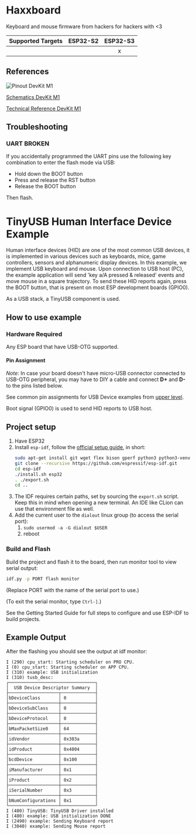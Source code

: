 # Haxxboard

Keyboard and mouse firmware from hackers for hackers with <3

| Supported Targets |  ESP32-S2  |  ESP32-S3  |
|-------------------|:----------:|:----------:|
|                   |            |     x      |  

## References

![Pinout DevKit M1](https://docs.espressif.com/projects/esp-idf/en/latest/esp32s3/_images/ESP32-S3_DevKitM-1_pinlayout.jpg)

[Schematics DevKit M1](https://dl.espressif.com/dl/schematics/SCH_ESP32-S3-DEVKITM-1_V1_20210310A.pdf)

[Technical Reference DevKit M1](https://www.espressif.com/sites/default/files/documentation/esp32-s3_technical_reference_manual_en.pdf#bootctrl)

## Troubleshooting

### UART BROKEN

If you accidentally programmed the UART pins use the following key combination to enter the flash mode via USB:

- Hold down the BOOT button
- Press and release the RST button
- Release the BOOT button

Then flash.

# TinyUSB Human Interface Device Example

Human interface devices (HID) are one of the most common USB devices, it is implemented in various devices such as keyboards, mice, game controllers, sensors and alphanumeric display devices.
In this example, we implement USB keyboard and mouse.
Upon connection to USB host (PC), the example application will send 'key a/A pressed & released' events and move mouse in a square trajectory. To send these HID reports again, press the BOOT button, that is present on most ESP development boards (GPIO0).

As a USB stack, a TinyUSB component is used.

## How to use example

### Hardware Required

Any ESP board that have USB-OTG supported.

#### Pin Assignment

_Note:_ In case your board doesn't have micro-USB connector connected to USB-OTG peripheral, you may have to DIY a cable and connect **D+** and **D-** to the pins listed below.

See common pin assignments for USB Device examples from [upper level](../../README.md#common-pin-assignments).

Boot signal (GPIO0) is used to send HID reports to USB host.

## Project setup
1. Have ESP32
2. Install `esp-idf`, follow the [official setup guide](https://docs.espressif.com/projects/esp-idf/en/latest/esp32/get-started/linux-macos-setup.html), in short:
   ```bash
   sudo apt-get install git wget flex bison gperf python3 python3-venv cmake ninja-build ccache libffi-dev libssl-dev dfu-util libusb-1.0-0
   git clone --recursive https://github.com/espressif/esp-idf.git
   cd esp-idf
   ./install.sh esp32
   . ./export.sh
   cd ..
   ```
3. The IDF requires certain paths, set by sourcing the `export.sh` script. Keep this in mind when opening a new terminal. An IDE like CLion can use that environment file as well.
4. Add the current user to the `dialout` linux group (to access the serial port):
    1. `sudo usermod -a -G dialout $USER`
    2. reboot

### Build and Flash

Build the project and flash it to the board, then run monitor tool to view serial output:

```bash
idf.py -p PORT flash monitor
```

(Replace PORT with the name of the serial port to use.)

(To exit the serial monitor, type ``Ctrl-]``.)

See the Getting Started Guide for full steps to configure and use ESP-IDF to build projects.

## Example Output

After the flashing you should see the output at idf monitor:

```
I (290) cpu_start: Starting scheduler on PRO CPU.
I (0) cpu_start: Starting scheduler on APP CPU.
I (310) example: USB initialization
I (310) tusb_desc:
┌─────────────────────────────────┐
│  USB Device Descriptor Summary  │
├───────────────────┬─────────────┤
│bDeviceClass       │ 0           │
├───────────────────┼─────────────┤
│bDeviceSubClass    │ 0           │
├───────────────────┼─────────────┤
│bDeviceProtocol    │ 0           │
├───────────────────┼─────────────┤
│bMaxPacketSize0    │ 64          │
├───────────────────┼─────────────┤
│idVendor           │ 0x303a      │
├───────────────────┼─────────────┤
│idProduct          │ 0x4004      │
├───────────────────┼─────────────┤
│bcdDevice          │ 0x100       │
├───────────────────┼─────────────┤
│iManufacturer      │ 0x1         │
├───────────────────┼─────────────┤
│iProduct           │ 0x2         │
├───────────────────┼─────────────┤
│iSerialNumber      │ 0x3         │
├───────────────────┼─────────────┤
│bNumConfigurations │ 0x1         │
└───────────────────┴─────────────┘
I (480) TinyUSB: TinyUSB Driver installed
I (480) example: USB initialization DONE
I (2490) example: Sending Keyboard report
I (3040) example: Sending Mouse report
```

